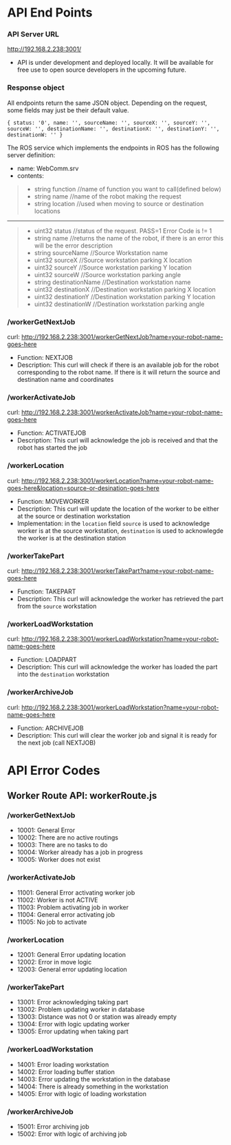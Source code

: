 # API End Points #

### API Server URL ###
http://192.168.2.238:3001/
- API is under development and deployed locally.  It will be available for free use to open source developers in the upcoming future.

### Response object ###
All endpoints return the same JSON object.  Depending on the request, some fields may just be their default value.

`{
    status: '0', name: '', sourceName: '', sourceX: '', sourceY: '', sourceW: '',
    destinationName: '', destinationX: '', destinationY: '', destinationW: ''
}
`

The ROS service which implements the endpoints in ROS has the following server definition:
- name: WebComm.srv
- contents:
> - string function //name of function you want to call(defined below)
> - string name //name of the robot making the request
> - string location //used when moving to source or destination locations
---
> - uint32 status //status of the request.  PASS=1 Error Code is != 1
> - string name  //returns the name of the robot, if there is an error this will be the error description
> - string sourceName //Source Workstation name
> - uint32 sourceX //Source workstation parking X location
> - uint32 sourceY //Source workstation parking Y location
> - uint32 sourceW //Source workstation parking angle
> - string destinationName //Destination workstation name
> - uint32 destinationX //Destination workstation parking X location
> - uint32 destinationY //Destination workstation parking Y location
> - uint32 destinationW //Destination workstation parking angle

### /workerGetNextJob ###
curl: http://192.168.2.238:3001/workerGetNextJob?name=your-robot-name-goes-here
- Function: NEXTJOB
- Description: This curl will check if there is an available job for the robot corresponding to the robot name.  If there is it will return the source and destination name and coordinates

### /workerActivateJob ###
curl:  http://192.168.2.238:3001/workerActivateJob?name=your-robot-name-goes-here
- Function: ACTIVATEJOB
- Description: This curl will acknowledge the job is received and that the robot has started the job

### /workerLocation ###
curl:  http://192.168.2.238:3001/workerLocation?name=your-robot-name-goes-here&location=source-or-desination-goes-here
- Function: MOVEWORKER
- Description: This curl will update the location of the worker to be either at the source or destination workstation
- Implementation: in the `location` field `source` is used to acknowledge worker is at the source workstation, `destination` is used to acknowlegde the worker is at the destination station

### /workerTakePart ###
curl:  http://192.168.2.238:3001/workerTakePart?name=your-robot-name-goes-here
- Function: TAKEPART
- Description: This curl will acknowledge the worker has retrieved the part from the `source` workstation

### /workerLoadWorkstation ###
curl:  http://192.168.2.238:3001/workerLoadWorkstation?name=your-robot-name-goes-here
- Function: LOADPART
- Description: This curl will acknowledge the worker has loaded the part into the `destination` workstation

### /workerArchiveJob ###
curl:  http://192.168.2.238:3001/workerLoadWorkstation?name=your-robot-name-goes-here
- Function: ARCHIVEJOB
- Description: This curl will clear the worker job and signal it is ready for the next job (call NEXTJOB)


# API Error Codes #

## Worker Route API: workerRoute.js ##

### /workerGetNextJob ###
- 10001: General Error
- 10002: There are no active routings
- 10003: There are no tasks to do
- 10004: Worker already has a job in progress
- 10005: Worker does not exist

### /workerActivateJob ###
- 11001: General Error activating worker job
- 11002: Worker is not ACTIVE
- 11003: Problem activating job in worker
- 11004: General error activating job
- 11005: No job to activate

### /workerLocation ###
- 12001: General Error updating location
- 12002: Error in move logic
- 12003: General error updating location

### /workerTakePart ###
- 13001: Error acknowledging taking part
- 13002: Problem updating worker in database
- 13003: Distance was not 0 or station was already empty
- 13004: Error with logic updating worker
- 13005: Error updating when taking part

### /workerLoadWorkstation ###
- 14001: Error loading workstation
- 14002: Error loading buffer station
- 14003: Error updating the workstation in the database
- 14004: There is already something in the workstation
- 14005: Error with logic of loading workstation

### /workerArchiveJob ###
- 15001: Error archiving job
- 15002: Error with logic of archiving job
